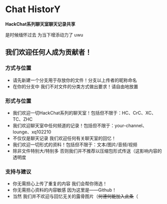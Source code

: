# Chat HistorY
**HackChat系列聊天室聊天记录共享**

是时候缅怀过去 为当下增添动力了 uwu

## 我们欢迎任何人成为贡献者！
### 方式与位置
- 请先新建一个分支用于存放你的文件！分支以上传者的昵称命名
- 在你的分支中 我们不对文件的分类方式做出要求！请自由地放置

### 形式与位置
- 我们欢迎一切HackChat系列的聊天室！包括但不限于：HC、CrC、XC、TC、ZHC
- 我们欢迎聊天室中任何频道的记录！包括但不限于：your-channel、lounge、xq102210
- 不仅仅是聊天记录 我们欢迎任何有关聊天室的回忆！
- 我们欢迎一切形式的资料！包括但不限于：文本/图片/音频/视频
- 除非文件特别大/特别多 否则我们并不推荐以压缩包形式传送（这影响内容的透明度

### 支持与建议
- 你无需担心上传了重复的内容 我们会帮你筛选！
- 你无需担心资料的内容敏感 因为这里是——Github！
- 当然 我们并不欢迎与回忆无关的露骨图片（~~何德何能加入此条~~（
